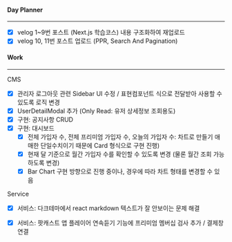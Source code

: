 #### Day Planner
---
- [x] velog 1~9번 포스트 (Next.js 학습코스) 내용 구조화하여 재업로드
- [x] velog 10, 11번 포스트 업로드 (PPR, Search And Pagination)

#### Work
---
CMS
- [x] 관리자 로그아웃 관련 Sidebar UI 수정 / 표현컴포넌트 식으로 전달받아 사용할 수 있도록 로직 변경
- [x] UserDetailModal 추가 (Only Read: 유저 상세정보 조회용도)
- [x] 구현: 공지사항 CRUD
- [x] 구현: 대시보드 
	- [x] 전체 가입자 수, 전체 프리미엄 가입자 수, 오늘의 가입자 수: 차트로 만들기 애매한 단일수치이기 때문에 Card 형식으로 구현 진행)
	- [x] 현재 달 기준으로 월간 가입자 수를 확인할 수 있도록 변경 (물론 월간 조회 가능하도록 변경)
	- [x] Bar Chart 구현 방향으로 진행 중이나, 경우에 따라 차트 형태를 변경할 수 있음

Service
- [x] 서비스: 다크테마에서 react markdown 텍스트가 잘 안보이는 문제 해결
- [x] 서비스: 팟캐스트 앱 플레이어 연속듣기 기능에  프리미엄 멤버십 검사 추가 / 결제창 연결

